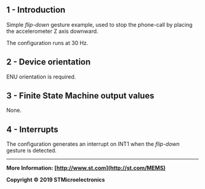 ## 1 - Introduction

Simple *flip-down* gesture example, used to stop the phone-call by placing the accelerometer Z axis downward.

The configuration runs at 30 Hz.


## 2 - Device orientation

ENU orientation is required.


## 3 - Finite State Machine output values

None.


## 4 - Interrupts

The configuration generates an interrupt on INT1 when the *flip-down* gesture is detected.

------

**More Information: [http://www.st.com](http://st.com/MEMS)**

**Copyright © 2019 STMicroelectronics**